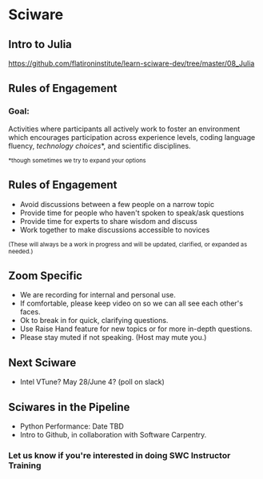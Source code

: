 # Sciware

## Intro to Julia

https://github.com/flatironinstitute/learn-sciware-dev/tree/master/08_Julia


## Rules of Engagement

### Goal: 

Activities where participants all actively work to foster an environment which encourages participation across experience levels, coding language fluency, *technology choices*\*, and scientific disciplines.

<small>\*though sometimes we try to expand your options</small>


## Rules of Engagement

- Avoid discussions between a few people on a narrow topic
- Provide time for people who haven't spoken to speak/ask questions
- Provide time for experts to share wisdom and discuss 
- Work together to make discussions accessible to novices

<small>
(These will always be a work in progress and will be updated, clarified, or expanded as needed.)
</small>


## Zoom Specific 

- We are recording for internal and personal use. 
- If comfortable, please keep video on so we can all see each other's faces.
- Ok to break in for quick, clarifying questions.
- Use Raise Hand feature for new topics or for more in-depth questions.
- Please stay muted if not speaking. (Host may mute you.)


## Next Sciware

- Intel VTune?  May 28/June 4? (poll on slack)


## Sciwares in the Pipeline

- Python Performance: Date TBD
- Intro to Github, in collaboration with Software Carpentry.

### Let us know if you're interested in doing SWC Instructor Training

